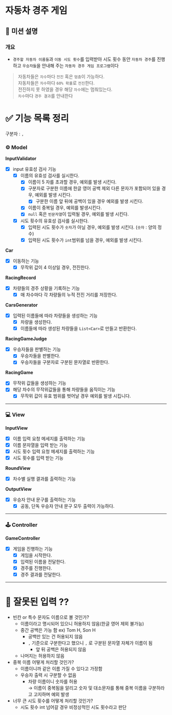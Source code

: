 # 자동차 경주 게임

## 🚀 미션 설명

### 개요

- `경주할 자동차 이름들`과 `이동 시도 횟수`를 입력받아 시도 횟수 동안 `자동차 경주`를 진행하고
  `우승자들`을 안내해 주는 `자동차 경주 게임 프로그램`이다

> 자동차들은 `차수`마다 `전진` 혹은 `멈춤`이 가능하다.<br>
> 자동차들은 `차수`마다 `60% 확률`로 `전진`한다. <br>
> 전진하지 못 하였을 경우 해당 `차수`에는 멈춰있는다. <br>
> `차수`마다 `경주 결과`를 안내한다

# ✅ 기능 목록 정리

구분자 : `,`

### **⚙️ Model**

**InputValidator**

- [x]  input 유효성 검사 기능
    - [x]  이름의 유효성 검사를 실시한다.
        - [x]  이름이 5 자를 초과할 경우, 예외를 발생 시킨다.
        - [x]  구분자로 구분한 이름에 한글 영어 공백 제외 다른 문자가 포함되어 있을 경우, 예외를 발생 시킨다.
            - [x]  구분한 이름 앞 뒤에 공백이 있을 경우 예외를 발생 시킨다.
        - [x] 이름이 중복일 경우, 예외를 발생시킨다.
        - [x]  `null` 혹은 `빈문자열`이 입력될 경우, 예외를 발생 시킨다.
    - [x]  시도 횟수의 유효성 검사를 실시한다.
        - [x]  입력된 시도 횟수가 `숫자`가 아닐 경우, 예외를 발생 시킨다. (`숫자` : 양의 정수)
        - [x]  입력된 시도 횟수가 `int`범위를 넘을 경우, 예외를 발생 시킨다.

**Car**

- [x]  이동하는 기능
    - [x]  무작위 값이 4 이상일 경우, 전진한다.

**RacingRecord**

- [x]  차량들의 경주 상황을 기록하는 기능
    - [x] 매 차수마다 각 차량들의 누적 전진 거리를 저장한다.

**CarsGenerator**

- [x]  입력된 이름들에 따라 차량들을 생성하는 기능
    - [x]  차량을 생성한다.
    - [x]  이름들에 따라 생성된 차량들을 `List<Car>`로 만들고 반환한다.

**RacingGameJudge**

- [x]  우승자들을 판별하는 기능
    - [x]  우승자들을 판별한다.
    - [x]  우승자들을 구분자로 구분된 문자열로 반환한다.

**RacingGame**

- [x]  무작위 값들을 생성하는 기능
- [x]  해당 차수의 무작위값들을 통해 차량들을 움직이는 기능
    - [x] 무작위 값이 유효 범위를 벗어날 경우 예외를 발생 시킵니다.

---

### **💻 View**

**InputView**

- [x]  이름 입력 요청 메세지를 출력하는 기능
- [x]  이름 문자열을 입력 받는 기능
- [x]  시도 횟수 입력 요청 메세지를 출력하는 기능
- [x]  시도 횟수를 입력 받는 기능

**RoundView**

- [x]  차수별 실행 결과를 출력하는 기능

**OutputView**

- [x]  우승자 안내 문구를 출력하는 기능
    - [x]  공동, 단독 우승자 안내 문구 모두 출력이 가능하다.

---

### **🕹️ Controller**

**GameController**

- [x]  게임을 진행하는 기능
    - [x]  게임을 시작한다.
    - [x]  입력된 이름을 전달한다.
    - [x]  경주를 진행한다.
    - [x]  경주 결과를 전달한다.

---

# 🤔 잘못된 입력 ??

- 빈칸 or 특수 문자도 이름으로 볼 것인가?
    - 이름이라고 명시되어 있으니 허용하지 않음(한글 영어 제외 불가능)
    - 중간 공백은 가능 함 ex) Tom H, Son H
        - 공백만 있는 건 허용되지 않음
        - `,` 기준으로 구분한다고 했으니 `,` 로 구분된 문자열 자체가 이름이 됨
            - 앞 뒤 공백은 허용되지 않음
    - 나머지는 허용하지 않음
- 중복 이름 어떻게 처리할 것인가?
    - 이름이니까 같은 이름 가질 수 있다고 가정함
    - 우승자 출력 시 구분할 수 없음
        - 차량 이름이니 숫자를 허용 <br> → 이름이 중복됨을 알리고 숫자 및 대소문자를 통해 중복 이름을 구분하라고 고지하며 예외 발생
- 너무 큰 시도 횟수를 어떻게 처리할 것인가?
    - 시도 횟수 int 넘어갈 경우 비정상적인 시도 횟수라고 판단